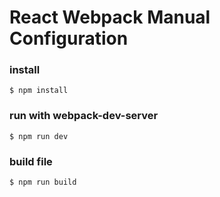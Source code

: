 # React Webpack Manual Configuration


### install
```shell
$ npm install
```

### run with webpack-dev-server
```
$ npm run dev
```

### build file
```
$ npm run build
```
